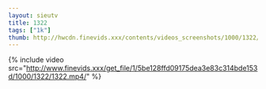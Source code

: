 ```yaml
--- 
layout: sieutv
title: 1322
tags: ["1k"]
thumb: http://hwcdn.finevids.xxx/contents/videos_screenshots/1000/1322/preview.mp4.jpg
---
```

{% include video src="http://www.finevids.xxx/get_file/1/5be128ffd09175dea3e83c314bde153d/1000/1322/1322.mp4/" %} 
